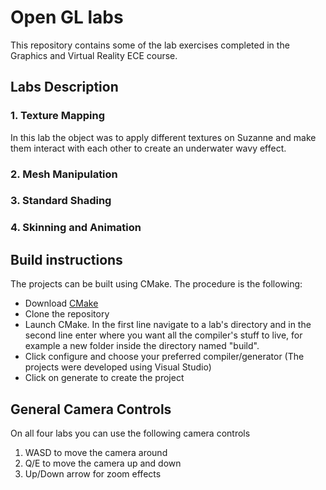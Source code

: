 # Open GL labs

This repository contains some of the lab exercises completed in the Graphics and Virtual Reality ECE course.

## Labs Description

### 1. Texture Mapping
In this lab the object was to apply different textures on Suzanne and make them interact with each other to create an underwater wavy effect.

### 2. Mesh Manipulation

### 3. Standard Shading

### 4. Skinning and Animation

## Build instructions

The projects can be built using CMake. The procedure is the following:
- Download [CMake](https://cmake.org/download/)
- Clone the repository
- Launch CMake. In the first line navigate to a lab's directory and in the second line enter where you want all the compiler's stuff to live, for example a new folder inside the directory named "build".
- Click configure and choose your preferred compiler/generator (The projects were developed using Visual Studio) 
- Click on generate to create the project

## General Camera Controls

On all four labs you can use the following camera controls<br>
1. WASD to move the camera around
2. Q/E to move the camera up and down
3. Up/Down arrow for zoom effects